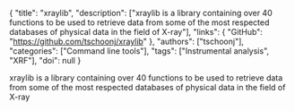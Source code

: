{
  "title": "xraylib",
  "description": ["xraylib is a library containing over 40 functions to be used to retrieve data from some of the most respected databases of physical data in the field of X-ray"],
  "links": {
    "GitHub": "https://github.com/tschoonj/xraylib"
  },
  "authors": ["tschoonj"],
  "categories": ["Command line tools"],
  "tags": ["Instrumental analysis", "XRF"],
  "doi": null
}

<!-- Generated by csv2md.R – do not edit by hand -->

xraylib is a library containing over 40 functions to be used to retrieve data from some of the most respected databases of physical data in the field of X-ray